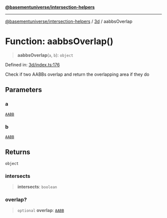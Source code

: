[**@basementuniverse/intersection-helpers**](../../README.md)

***

[@basementuniverse/intersection-helpers](../../README.md) / [3d](../README.md) / aabbsOverlap

# Function: aabbsOverlap()

> **aabbsOverlap**(`a`, `b`): `object`

Defined in: [3d/index.ts:176](https://github.com/basementuniverse/intersection-helpers/blob/ce8bdda9fbd616d6a406e87a4824e91fffc01d0e/src/3d/index.ts#L176)

Check if two AABBs overlap and return the overlapping area if they do

## Parameters

### a

[`AABB`](../types/type-aliases/AABB.md)

### b

[`AABB`](../types/type-aliases/AABB.md)

## Returns

`object`

### intersects

> **intersects**: `boolean`

### overlap?

> `optional` **overlap**: [`AABB`](../types/type-aliases/AABB.md)
